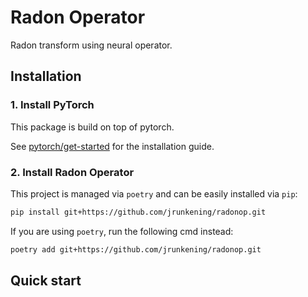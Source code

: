 # Radon Operator

Radon transform using neural operator.

## Installation

### 1. Install PyTorch

This package is build on top of pytorch.

See [pytorch/get-started](https://pytorch.org/get-started) for the installation guide.

### 2. Install Radon Operator

This project is managed via `poetry` and can be easily installed via `pip`:

```sh
pip install git+https://github.com/jrunkening/radonop.git
```

If you are using `poetry`, run the following cmd instead:

```sh
poetry add git+https://github.com/jrunkening/radonop.git
```

## Quick start

